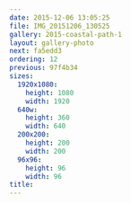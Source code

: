 ```yaml
---
date: 2015-12-06 13:05:25
file: IMG_20151206_130525
gallery: 2015-coastal-path-1
layout: gallery-photo
next: fa5edd3
ordering: 12
previous: 97f4b34
sizes:
  1920x1080:
    height: 1080
    width: 1920
  640w:
    height: 360
    width: 640
  200x200:
    height: 200
    width: 200
  96x96:
    height: 96
    width: 96
title: 
---
```

